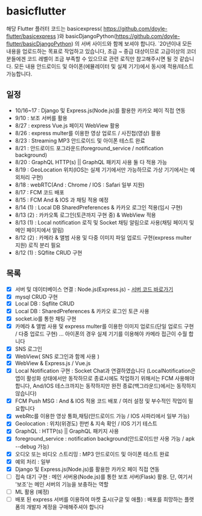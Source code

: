 # basicflutter

해당 Flutter 플러터 코드는 basicexpress( https://github.com/doyle-flutter/basicexpress )와 basicDjangoPython(https://github.com/doyle-flutter/basicDjangoPython) 의 서버 사이드와 함께 보셔야 합니다.
`20년이내 모든 내용을 업로드하는 목표로 작업하고 있습니다, 초급 ~ 중급 대상이므로 고급이상의 코더분들에겐 코드 레벨이 조금 부족할 수 있으므로 관련 로직만 참고해주시면 될 것 같습니다.
모든 내용 안드로이드 및 아이폰(에뮬레이터 및 실제 기기)에서 동시에 적용/테스트 가능합니다.

## 일정
 - 10/16~17 : Django 및 Express.js(Node.js)를 활용한 카카오 페이 직접 연동
 - 9/10 : 보조 서버를 활용
 - 8/27 : express Vue.js 페이지 WebView 활용
 - 8/26 : express multer를 이용한 영상 업로드 / 사진첩(영상) 활용
 - 8/23 : Streaming MP3 안드로이드 및 아이폰 테스트 완료
 - 8/21 : 안드로이드 포그라운드(foreground_service / notification background)
 - 8/20 : GraphQL HTTP(s) || GraphQL 패키지 사용 둘 다 적용 가능
 - 8/19 : GeoLocation 위치(IOS는 실제 기기에서만 가능하므로 가상 기기에서는 예외처리 구현)
 - 8/18 : webRTC(And : Chrome / IOS : Safari 일부 지원)
 - 8/17 : FCM 코드 배포
 - 8/15 : FCM And & IOS 과 채팅 적용 예정
 - 8/14 (1) : Local DB SharedPreferences & 카카오 로그인 적용(임시 구현)
 - 8/13 (2) : 카카오톡 로그인(토큰까지 구현 중) & WebView 적용
 - 8/13 (1) : Local notification 로직 및 Socket 채팅 알림으로 사용(채팅 페이지 및 메인 페이지에서 알림)
 - 8/12 (2) : 카메라 & 앨범 사용 및 다중 이미지 파일 업로드 구현(express multer 지원) 로직 분리 필요
 - 8/12 (1) : SQflite CRUD 구현

## 목록
 - [x] 서버 및 데이터베이스 연결 : Node.js(Express.js) - [서버 코드 바로가기](https://github.com/doyle-flutter/basicexpress)
 - [x] mysql CRUD 구현
 - [x] Local DB : Sqflite CRUD
 - [x] Local DB : SharedPreferences & 카카오 로그인 토큰 사용
 - [x] socket.io를 통한 채팅 구현
 - [x] 카메라 & 앨범 사용 및 express multer를 이용한 이미지 업로드(단일 업로드 구현 / 다중 업로드 구현) ... 아이폰의 경우 실제 기기를 이용해야 카메라 접근이 수월 합니다
 - [x] SNS 로그인
 - [x] WebView( SNS 로그인과 함께 사용 )
 - [x] WebView & Express.js / Vue.js
 - [x] Local Notification 구현 : Socket Chat과 연결하였습니다
 (LocalNotification은 앱이 활성화 상태에서만 동작하므로 종료시에도 작업하기 위해서는 FCM 사용해야합니다, And/IOS 테스크까지는 동작하지만 완전 종료(백그라운드)에서는 동작하지 않습니다)
 - [x] FCM Push MSG : And & IOS 적용 코드 배포 / 여러 설정 및 부수적인 작업이 필요합니다
 - [x] webRtc를 이용한 영상 통화,채팅(안드로이드 가능 / IOS 사파리에서 일부 가능)
 - [x] Geolocation : 위치(위경도) 한번 & 지속 확인 / IOS 기기 테스트
 - [x] GraphQL : HTTP(s) || GraphQL 패키지 사용
 - [x] foreground_service : notification background(안드로이드만 사용 가능 / apk --debug 가능)
 - [x] 오디오 또는 비디오 스트리밍 : MP3 안드로이드 및 아이폰 테스트 완료
 - [x] 예외 처리 : 일부
 - [x] Django 및 Express.js(Node.js)를 활용한 카카오 페이 직접 연동
 - [ ] 접속 대기 구현 : 메인 서버용(Node.js)를 통한 보조 서버(Flask) 활용. 단, 여기서 '보조'는 메인 서버의 기능을 보충하는 역할
 - [ ] ML 활용 (예정)
 - [ ] 배포 된 express 서버를 이용하여 마켓 출시(구글 및 애플) : 배포를 희망하는 플랫폼의 개발자 계정을 구매해주셔야 합니다
